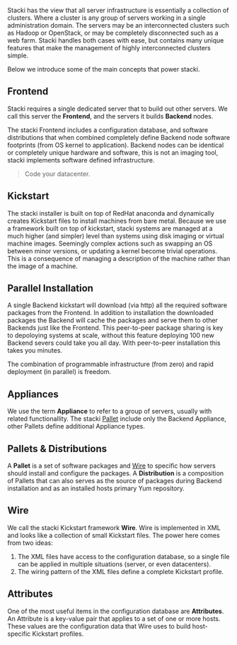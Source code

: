Stacki has the view that all server infrastructure is essentially a collection of clusters.
Where a cluster is any group of servers working in a single administration domain.
The servers may be an interconnected clusters such as Hadoop or OpenStack, or may be
completely disconnected such as a web farm.
Stacki handles both cases with ease, but contains many unique features that
make the management of highly interconnected clusters simple.

Below we introduce some of the main concepts that power stacki.

## Frontend

Stacki requires a single dedicated server that to build out other servers.
We call this server the **Frontend**, and the servers it builds **Backend** nodes.

The stacki Frontend includes a configuration database, and software distributions
that when combined completely define Backend node software footprints
(from OS kernel to application).
Backend nodes can be identical or completely unique hardware and software, this
is not an imaging tool, stacki implements software defined infrastructure.

> Code your datacenter.

## Kickstart 

The stacki installer is built on top of RedHat anaconda and
dynamically creates Kickstart files to install machines from bare
metal.
Because we use a framework built on top of kickstart,
stacki systems are managed at a much higher (and simpler) level
than systems using disk imaging or virtual machine images. 
Seemingly complex actions such as swapping an OS between minor versions,
or updating a kernel become trivial operations. 
This is a consequence of managing a description of the
machine rather than the image of a machine. 

## Parallel Installation

A single Backend kickstart will download (via http) all the required
software packages from the Frontend.
In addition to installation the downloaded packages the Backend will
cache the packages and serve them to other Backends just like the Frontend.
This peer-to-peer package sharing is key to depoloying systems at scale,
without this feature deploying 100 new Backend severs could take you all day.
With peer-to-peer installation this takes you minutes.

The combination of programmable infrastructure (from zero) and
rapid deployment (in parallel) is freedom.

## Appliances

We use the term **Appliance** to refer to a group of servers,
usually with related functionallity.
The stacki [Pallet](#pallets--distributions) include only the Backend Appliance,
other Pallets define additional Appliance types.

## Pallets & Distributions

A **Pallet** is a set of software packages and
[Wire](#wire) to specific how servers should install and configure the packages.
A **Distribution** is a composition of Pallets that can also serves as the source of packages during Backend installation and as an installed hosts primary Yum repository.

## Wire

We call the stacki Kickstart framework **Wire**.
Wire is implemented in XML and looks like a collection of small Kickstart files.
The power here comes from two ideas:

1. The XML files have access to the configuration database, so a single file can be applied in multiple situations (server, or even datacenters).
2. The wiring pattern of the XML files define a complete Kickstart profile.

## Attributes

One of the most useful items in the configuration database are **Attributes**.
An Attribute is a key-value pair that applies to a set of one or more hosts.
These values are the configuration data that Wire uses to build host-specific Kickstart profiles.

